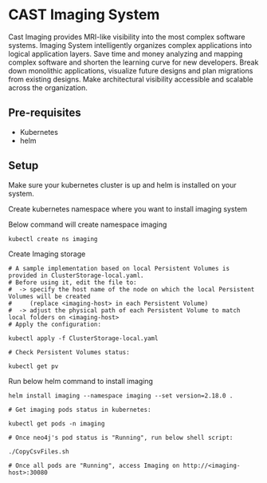 # CAST Imaging System

Cast Imaging provides MRI-like visibility into the most complex software systems. Imaging System intelligently organizes complex applications into logical application layers. Save time and money analyzing and mapping complex software and shorten the learning curve for new developers. Break down monolithic applications, visualize future designs and plan migrations from existing designs. Make architectural visibility accessible and scalable across the organization.

## Pre-requisites

- Kubernetes
- helm

## Setup

Make sure your kubernetes cluster is up and helm is installed on your system.

Create kubernetes namespace where you want to install imaging system

Below command will create namespace imaging
```
kubectl create ns imaging

```

Create Imaging storage
```
# A sample implementation based on local Persistent Volumes is provided in ClusterStorage-local.yaml.
# Before using it, edit the file to:
#  -> specify the host name of the node on which the local Persistent Volumes will be created
#     (replace <imaging-host> in each Persistent Volume)
#  -> adjust the physical path of each Persistent Volume to match local folders on <imaging-host>
# Apply the configuration:

kubectl apply -f ClusterStorage-local.yaml

# Check Persistent Volumes status:

kubectl get pv

```

Run below helm command to install imaging
```
helm install imaging --namespace imaging --set version=2.18.0 .

# Get imaging pods status in kubernetes:

kubectl get pods -n imaging

# Once neo4j's pod status is "Running", run below shell script:

./CopyCsvFiles.sh 

# Once all pods are "Running", access Imaging on http://<imaging-host>:30080
```
